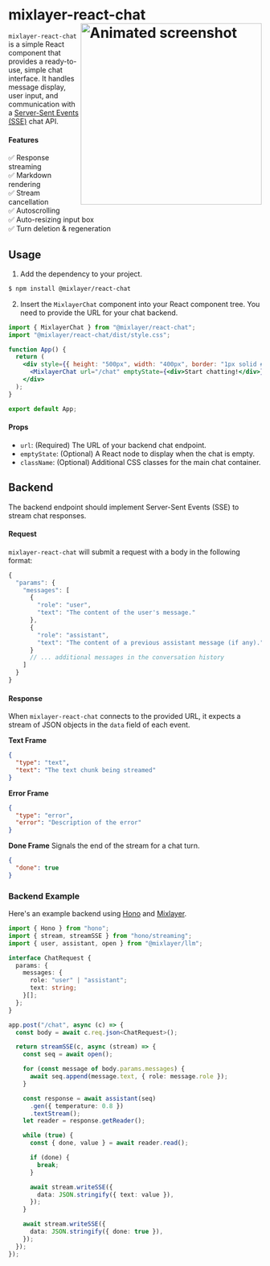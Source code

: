 # mixlayer-react-chat <img align="right" src="https://raw.githubusercontent.com/mixlayer/mixlayer-react-chat/master/screenshot.gif" width="360" alt="Animated screenshot" />

<code>mixlayer-react-chat</code> is a simple React component that provides a ready-to-use, simple chat interface. It handles message display, user input, and communication with a [Server-Sent Events (SSE)](https://developer.mozilla.org/en-US/docs/Web/API/Server-sent_events) chat API.

#### Features

✅ Response streaming<br/>
✅ Markdown rendering<br/>
✅ Stream cancellation<br/>
✅ Autoscrolling<br/>
✅ Auto-resizing input box<br/>
✅ Turn deletion & regeneration<br/>

## Usage

1. Add the dependency to your project.

```bash
$ npm install @mixlayer/react-chat
```

2. Insert the `MixlayerChat` component into your React component tree. You need to provide the URL for your chat backend.

```jsx
import { MixlayerChat } from "@mixlayer/react-chat";
import "@mixlayer/react-chat/dist/style.css";

function App() {
  return (
    <div style={{ height: "500px", width: "400px", border: "1px solid #ccc" }}>
      <MixlayerChat url="/chat" emptyState={<div>Start chatting!</div>} />
    </div>
  );
}

export default App;
```

#### Props

- `url`: (Required) The URL of your backend chat endpoint.
- `emptyState`: (Optional) A React node to display when the chat is empty.
- `className`: (Optional) Additional CSS classes for the main chat container.

## Backend

The backend endpoint should implement Server-Sent Events (SSE) to stream chat responses.

#### Request

`mixlayer-react-chat` will submit a request with a body in the following format:

```javascript
{
  "params": {
    "messages": [
      {
        "role": "user",
        "text": "The content of the user's message."
      },
      {
        "role": "assistant",
        "text": "The content of a previous assistant message (if any)."
      }
      // ... additional messages in the conversation history
    ]
  }
}
```

#### Response

When `mixlayer-react-chat` connects to the provided URL, it expects a stream of JSON objects in the `data` field of each event.

**Text Frame**

```json
{
  "type": "text",
  "text": "The text chunk being streamed"
}
```

**Error Frame**

```json
{
  "type": "error",
  "error": "Description of the error"
}
```

**Done Frame** Signals the end of the stream for a chat turn.

```json
{
  "done": true
}
```

### Backend Example

Here's an example backend using [Hono](https://hono.dev) and [Mixlayer](https://mixlayer.com).

```typescript
import { Hono } from "hono";
import { stream, streamSSE } from "hono/streaming";
import { user, assistant, open } from "@mixlayer/llm";

interface ChatRequest {
  params: {
    messages: {
      role: "user" | "assistant";
      text: string;
    }[];
  };
}

app.post("/chat", async (c) => {
  const body = await c.req.json<ChatRequest>();

  return streamSSE(c, async (stream) => {
    const seq = await open();

    for (const message of body.params.messages) {
      await seq.append(message.text, { role: message.role });
    }

    const response = await assistant(seq)
      .gen({ temperature: 0.8 })
      .textStream();
    let reader = response.getReader();

    while (true) {
      const { done, value } = await reader.read();

      if (done) {
        break;
      }

      await stream.writeSSE({
        data: JSON.stringify({ text: value }),
      });
    }

    await stream.writeSSE({
      data: JSON.stringify({ done: true }),
    });
  });
});
```
